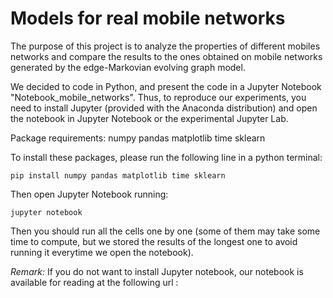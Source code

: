 # Models for real mobile networks

The purpose of this project is to analyze the properties of different mobiles networks and compare the results to the ones obtained on mobile networks generated by the edge-Markovian evolving graph model.

We decided to code in Python, and present the code in a Jupyter Notebook "Notebook_mobile_networks". Thus, to reproduce our experiments, you need to install Jupyter (provided with the Anaconda distribution) and open the notebook in Jupyter Notebook or the experimental Jupyter Lab.

Package requirements:
numpy
pandas
matplotlib
time
sklearn

To install these packages, please run the following line in a python terminal:
```
pip install numpy pandas matplotlib time sklearn
```

Then open Jupyter Notebook running:
```
jupyter notebook
```

Then you should run all the cells one by one (some of them may take some time to compute, but we stored the results of the longest one to avoid running it everytime we open the notebook).

*Remark:*
If you do not want to install Jupyter notebook, our notebook is available for reading at the following url :

